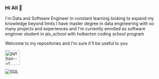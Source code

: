 ### Hi All 👋




I'm Data and Software Engineer in constant learning looking to expand my knowledge beyond limits I have master degree in data engineering with so many projects and experiences and  I'm currently enrolled as software enginner student in alx_school with holberton coding school program

Welcome to my repositories and I'm sure it'll be useful to you


<img width="48" height="48" src="https://img.icons8.com/color/48/python--v1.png" alt="python--v1"/>

![SQL](https://encrypted-tbn1.gstatic.com/images?q=tbn:ANd9GcRvR5wkd_1DWfqPunt52AePXcpsqmwO0cfC5Ywh1hgBZZjUNjaP)


